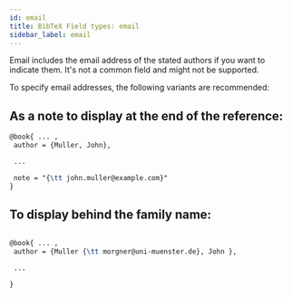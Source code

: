 ```yaml
---
id: email
title: BibTeX Field types: email
sidebar_label: email
---
```

Email includes the email address of the stated authors if you want to indicate them. It's not a common field and might not be supported.

To specify email addresses, the following variants are recommended:

## As a note to display at the end of the reference:


```tex
@book{ ... ,
 author = {Muller, John},

 ...

 note = "{\tt john.muller@example.com}"
}
```

## To display behind the family name:

```tex

@book{ ... ,
 author = {Muller {\tt morgner@uni-muenster.de}, John },

 ...

}
```
